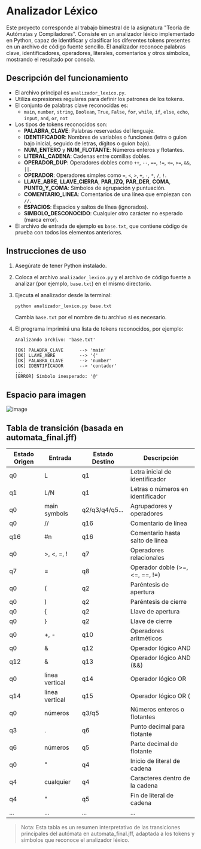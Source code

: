 # Analizador Léxico

Este proyecto corresponde al trabajo bimestral de la asignatura "Teoría de Autómatas y Compiladores". Consiste en un analizador léxico implementado en Python, capaz de identificar y clasificar los diferentes tokens presentes en un archivo de código fuente sencillo. El analizador reconoce palabras clave, identificadores, operadores, literales, comentarios y otros símbolos, mostrando el resultado por consola.

## Descripción del funcionamiento

- El archivo principal es `analizador_lexico.py`.
- Utiliza expresiones regulares para definir los patrones de los tokens.
- El conjunto de palabras clave reconocidas es:
  - `main`, `number`, `string`, `Boolean`, `True`, `False`, `for`, `while`, `if`, `else`, `echo`, `input`, `and`, `or`, `not`
- Los tipos de tokens reconocidos son:
  - **PALABRA_CLAVE**: Palabras reservadas del lenguaje.
  - **IDENTIFICADOR**: Nombres de variables o funciones (letra o guion bajo inicial, seguido de letras, dígitos o guion bajo).
  - **NUM_ENTERO** y **NUM_FLOTANTE**: Números enteros y flotantes.
  - **LITERAL_CADENA**: Cadenas entre comillas dobles.
  - **OPERADOR_DUP**: Operadores dobles como `++`, `--`, `==`, `!=`, `<=`, `>=`, `&&`, `||`.
  - **OPERADOR**: Operadores simples como `=`, `<`, `>`, `+`, `-`, `*`, `/`, `!`.
  - **LLAVE_ABRE**, **LLAVE_CIERRA**, **PAR_IZQ**, **PAR_DER**, **COMA**, **PUNTO_Y_COMA**: Símbolos de agrupación y puntuación.
  - **COMENTARIO_LINEA**: Comentarios de una línea que empiezan con `//`.
  - **ESPACIOS**: Espacios y saltos de línea (ignorados).
  - **SIMBOLO_DESCONOCIDO**: Cualquier otro carácter no esperado (marca error).
- El archivo de entrada de ejemplo es `base.txt`, que contiene código de prueba con todos los elementos anteriores.

## Instrucciones de uso

1. Asegúrate de tener Python instalado.
2. Coloca el archivo `analizador_lexico.py` y el archivo de código fuente a analizar (por ejemplo, `base.txt`) en el mismo directorio.
3. Ejecuta el analizador desde la terminal:

   ```sh
   python analizador_lexico.py base.txt
   ```

   Cambia `base.txt` por el nombre de tu archivo si es necesario.

4. El programa imprimirá una lista de tokens reconocidos, por ejemplo:

   ```
   Analizando archivo: 'base.txt'

   [OK] PALABRA_CLAVE      --> 'main'
   [OK] LLAVE_ABRE         --> '{'
   [OK] PALABRA_CLAVE      --> 'number'
   [OK] IDENTIFICADOR      --> 'contador'
   ...
   [ERROR] Símbolo inesperado: '@'
   ```

## Espacio para imagen

![image](https://github.com/user-attachments/assets/be0ba96f-68c4-4690-a8b9-9f44c9582489)


## Tabla de transición (basada en automata_final.jff)

| Estado Origen | Entrada      | Estado Destino | Descripción                       |
|-------------- |------------- |---------------|-----------------------------------|
| q0            | L            | q1            | Letra inicial de identificador    |
| q1            | L/N          | q1            | Letras o números en identificador |
| q0            | main symbols | q2/q3/q4/q5...| Agrupadores y operadores          |
| q0            | //           | q16           | Comentario de línea               |
| q16           | #n           | q16           | Comentario hasta salto de línea   |
| q0            | >, <, =, !   | q7            | Operadores relacionales           |
| q7            | =            | q8            | Operador doble (>=, <=, ==, !=)   |
| q0            | (            | q2            | Paréntesis de apertura            |
| q0            | )            | q2            | Paréntesis de cierre              |
| q0            | {            | q2            | Llave de apertura                 |
| q0            | }            | q2            | Llave de cierre                   |
| q0            | +, -         | q10           | Operadores aritméticos            |
| q0            | &            | q12           | Operador lógico AND               |
| q12           | &            | q13           | Operador lógico AND (&&)          |
| q0            | linea vertical| q14           | Operador lógico OR                |
| q14           | linea vertical| q15           | Operador lógico OR (||)           |
| q0            | números      | q3/q5         | Números enteros o flotantes       |
| q3            | .            | q6            | Punto decimal para flotante       |
| q6            | números      | q5            | Parte decimal de flotante         |
| q0            | "            | q4            | Inicio de literal de cadena       |
| q4            | cualquier    | q4            | Caracteres dentro de la cadena    |
| q4            | "            | q5            | Fin de literal de cadena          |
| ...           | ...          | ...           | ...                               |

> Nota: Esta tabla es un resumen interpretativo de las transiciones principales del autómata en automata_final.jff, adaptada a los tokens y símbolos que reconoce el analizador léxico.
